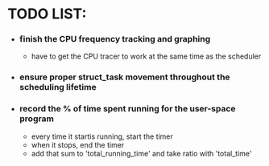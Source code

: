 # TODO LIST:
* ### finish the CPU frequency tracking and graphing
    * have to get the CPU tracer to work at the same time as the scheduler
* ### ensure proper struct_task movement throughout the scheduling lifetime
* ### record the % of time spent running for the user-space program
    * every time it startis running, start the timer
    * when it stops, end the timer
    * add that sum to 'total_running_time' and take ratio with 'total_time'